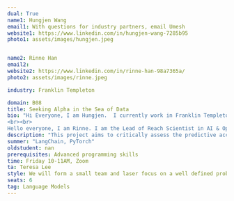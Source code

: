 ```yaml
---
dual: True
name1: Hungjen Wang
email1: With questions for industry partners, email Umesh
website1: https://www.linkedin.com/in/hungjen-wang-7285b95
photo1: assets/images/hungjen.jpeg


name2: Rinne Han
email2: 
website2: https://www.linkedin.com/in/rinne-han-98a7365a/
photo2: assets/images/rinne.jpeg

industry: Franklin Templeton

domain: B08
title: Seeking Alpha in the Sea of Data
bio: "Hi Everyone, I am Hungjen.  I currently work in Franklin Templeton as Head of AI and Optimization Research.  I have worked in the Tech and Financial industry for over a decade.  We are currently working on build Gen AI systems to enhance the efficiency and accuracy of the workflow.  It would be great to participate in this program and hear your new ideas. 
<br><br>
Hello everyone, I am Rinne. I am the Lead of Reach Scientist in AI & Optimization Research Team in Franklin Templeton and working on Financial GenAI applications. Welcome to pronounce my name as Renee. I have over 12 years of business experiences on Machine Learning model based applications across different business domains i.e. retail content/image recommendation, dynamic pricing, ads campaign optimization, forecasting, marketing attribution and CRM. I got a Master and a PhD degree from Nagoya University in Japan at 2005 and 2011 where I had dived deep into research areas in statistical learning, data mining and machine learning. My current research interests cover GenAI, reinforcement learning, graphic modeling, recommendation, forecasting and machine learning in Finance etc. Outside of work, I like to be with my family to read books, enjoy yoga, outdoor activities and volunteer activities."
description: "This project aims to critically assess the predictive accuracy of financial analysts with respect to the companies they cover. It focuses on understanding the correlation between analysts' forecasts and actual market performance.  Another project is about using unstructured data to predict asset returns.  This project explores the innovative application of Large Language Models (LLMs) in forecasting asset returns, particularly focusing on the integration of unstructured data with traditional time-series data."
summer: "LangChain, PyTorch"
oldstudent: nan
prerequisites: Advanced programming skills
time: Friday 10-11AM, Zoom
ta: Teresa Lee
style: We will form a small team and laser focus on a well defined problem to solve. 
seats: 6
tag: Language Models
---
```

